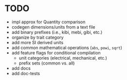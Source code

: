 # TODO

- impl approx for Quantity comparison
- codegen dimensions/units from a text file
- add binary prefixes (i.e., kibi, mebi, gibi, etc.)
- organize by trait category
- add more SI derived units
- add common mathematical operations (`abs`, `powi`, `sqrt`)
- add feature flags for conditional compilation
  - unit categories (electrical, mechanical, etc.)
  - prefix sets (common vs. all)
- add docs
- add doc-tests
